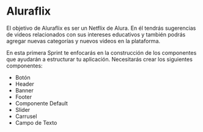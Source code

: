 # Aluraflix

El objetivo de Aluraflix es ser un Netflix de Alura. En él tendrás sugerencias de videos relacionados con sus intereses educativos y también podrás agregar nuevas categorías y nuevos videos en la plataforma.

En esta primera Sprint te enfocarás en la construcción de los componentes que ayudarán a estructurar tu aplicación. Necesitarás crear los siguientes componentes:

- Botón
- Header
- Banner
- Footer
- Componente Default
- Slider
- Carrusel
- Campo de Texto